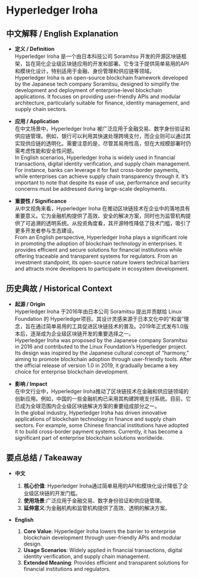 # Hyperledger Iroha

## 中文解释 / English Explanation

* **定义 / Definition**  
  Hyperledger Iroha 是一个由日本科技公司 Soramitsu 开发的开源区块链框架，旨在简化企业级区块链应用的开发和部署。它专注于提供简单易用的API和模块化设计，特别适用于金融、身份管理和供应链等领域。  
  Hyperledger Iroha is an open-source blockchain framework developed by the Japanese tech company Soramitsu, designed to simplify the development and deployment of enterprise-level blockchain applications. It focuses on providing user-friendly APIs and modular architecture, particularly suitable for finance, identity management, and supply chain sectors.

* **应用 / Application**  
  在中文场景中，Hyperledger Iroha 被广泛应用于金融交易、数字身份验证和供应链管理。例如，银行可以利用其快速处理跨境支付，而企业则可以通过其实现供应链的透明化。需要注意的是，尽管其易用性高，但在大规模部署时仍需考虑性能和安全性问题。  
  In English scenarios, Hyperledger Iroha is widely used in financial transactions, digital identity verification, and supply chain management. For instance, banks can leverage it for fast cross-border payments, while enterprises can achieve supply chain transparency through it. It’s important to note that despite its ease of use, performance and security concerns must be addressed during large-scale deployments.

* **重要性 / Significance**  
  从中文视角来看，Hyperledger Iroha 在推动区块链技术在企业中的落地具有重要意义。它为金融机构提供了高效、安全的解决方案，同时也为监管机构提供了可追溯的透明系统。从投资角度看，其开源特性降低了技术门槛，吸引了更多开发者参与生态建设。  
  From an English perspective, Hyperledger Iroha plays a significant role in promoting the adoption of blockchain technology in enterprises. It provides efficient and secure solutions for financial institutions while offering traceable and transparent systems for regulators. From an investment standpoint, its open-source nature lowers technical barriers and attracts more developers to participate in ecosystem development.

## 历史典故 / Historical Context

* **起源 / Origin**  
  Hyperledger Iroha 于2016年由日本公司 Soramitsu 提出并贡献给 Linux Foundation 的 Hyperledger项目。其设计灵感来源于日本文化中的“和谐”理念，旨在通过简单易用的工具促进区块链技术的普及。2019年正式发布1.0版本后，逐渐成为企业级区块链开发的重要选择之一。  
  Hyperledger Iroha was proposed by the Japanese company Soramitsu in 2016 and contributed to the Linux Foundation’s Hyperledger project. Its design was inspired by the Japanese cultural concept of “harmony,” aiming to promote blockchain adoption through user-friendly tools. After the official release of version 1.0 in 2019, it gradually became a key choice for enterprise blockchain development.

* **影响 / Impact**  
  在中文行业中，Hyperledger Iroha推动了区块链技术在金融和供应链领域的创新应用。例如，中国的一些金融机构已采用其构建跨境支付系统。目前，它已成为全球范围内企业级区块链解决方案的重要组成部分之一。  
  In the global industry, Hyperledger Iroha has driven innovative applications of blockchain technology in finance and supply chain sectors. For example, some Chinese financial institutions have adopted it to build cross-border payment systems. Currently, it has become a significant part of enterprise blockchain solutions worldwide.

## 要点总结 / Takeaway

* **中文**  
  1. **核心价值**: Hyperledger Iroha通过简单易用的API和模块化设计降低了企业级区块链的开发门槛。
  2. **使用场景**:广泛应用于金融交易、数字身份验证和供应链管理。
  3. **延伸意义**:为金融机构和监管机构提供了高效、透明的解决方案。

* **English**  
  1. **Core Value**: Hyperledger Iroha lowers the barrier to enterprise blockchain development through user-friendly APIs and modular design.
  2. **Usage Scenarios**: Widely applied in financial transactions, digital identity verification, and supply chain management.
  3. **Extended Meaning**: Provides efficient and transparent solutions for financial institutions and regulators.